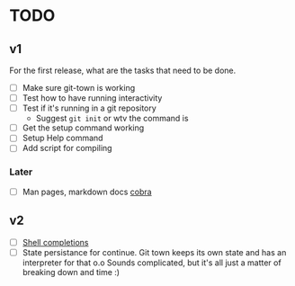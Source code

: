 # TODO

## v1

For the first release, what are the tasks that need to be done.

- [ ] Make sure git-town is working
- [ ] Test how to have running interactivity
- [ ] Test if it's running in a git repository
  - Suggest `git init` or wtv the command is
- [ ] Get the setup command working
- [ ] Setup Help command
- [ ] Add script for compiling

### Later

- [ ] Man pages, markdown docs [cobra](https://github.com/spf13/cobra/blob/main/site/content/docgen/_index.md)

## v2

- [ ] [Shell completions](https://github.com/spf13/cobra/blob/main/site/content/completions/_index.md)
- [ ] State persistance for continue. Git town keeps its own state and has an interpreter for that o.o Sounds complicated, but it's all just a matter of breaking down and time :)
